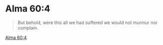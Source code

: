 # Alma 60:4

> But behold, were this all we had suffered we would not murmur nor complain.

[Alma 60:4](https://www.churchofjesuschrist.org/study/scriptures/bofm/alma/60?lang=eng&id=p4#p4)


